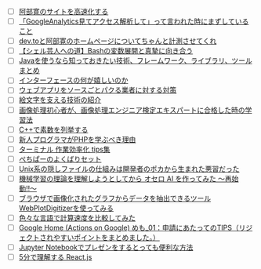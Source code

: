 - [ ] [阿部寛のサイトを高速化する](http://qiita.com/Morix1500/items/0eac072a027d478a6b83?utm_campaign=popular_items&utm_medium=referral&utm_source=popular_items) 
- [ ] [「GoogleAnalytics見てアクセス解析して」って言われた時にまずしていること](http://qiita.com/mr_word_wide/items/a4ae7d61d15504a566ce?utm_campaign=popular_items&utm_medium=referral&utm_source=popular_items) 
- [ ] [dev.toと阿部寛のホームページについてちゃんと計測させてくれ](http://qiita.com/naru0504/items/7d652681d698f6d88c4f?utm_campaign=popular_items&utm_medium=referral&utm_source=popular_items) 
- [ ] [【シェル芸人への道】Bashの変数展開と真摯に向き合う](http://qiita.com/t_nakayama0714/items/80b4c94de43643f4be51?utm_campaign=popular_items&utm_medium=referral&utm_source=popular_items) 
- [ ] [Javaを使うなら知っておきたい技術、フレームワーク、ライブラリ、ツールまとめ](http://qiita.com/disc99/items/727b51dbe737602a5c91?utm_campaign=popular_items&utm_medium=referral&utm_source=popular_items) 
- [ ] [インターフェースの何が嬉しいのか](http://qiita.com/t2kojima/items/3250e6b8922c3f9b5497?utm_campaign=popular_items&utm_medium=referral&utm_source=popular_items) 
- [ ] [ウェブアプリをソースごとパクる業者に対する対策](http://qiita.com/kacchan6@github/items/d8576ab6b3c16cf670ca?utm_campaign=popular_items&utm_medium=referral&utm_source=popular_items) 
- [ ] [絵文字を支える技術の紹介](http://qiita.com/nonanona/items/b148c212ba7c24942e93?utm_campaign=popular_items&utm_medium=referral&utm_source=popular_items) 
- [ ] [画像処理初心者が、画像処理エンジニア検定エキスパートに合格した時の学習法](http://qiita.com/hkobe/items/e4f324b4842877fd9df2?utm_campaign=popular_items&utm_medium=referral&utm_source=popular_items) 
- [ ] [C++で素数を列挙する](http://qiita.com/yumetodo/items/8a885b4f774e88daad85?utm_campaign=popular_items&utm_medium=referral&utm_source=popular_items) 
- [ ] [新人プログラマがPHPを学ぶべき理由](http://qiita.com/Gazelle/items/8817a472f33d5163a5fd?utm_campaign=popular_items&utm_medium=referral&utm_source=popular_items) 
- [ ] [ターミナル 作業効率化 tips集](http://qiita.com/shizuma/items/86470203ac8ea6b4d53f?utm_campaign=popular_items&utm_medium=referral&utm_source=popular_items) 
- [ ] [ぺちぱーのよくばりセット](http://qiita.com/rhap/items/a5c4ce4b54d66235d911?utm_campaign=popular_items&utm_medium=referral&utm_source=popular_items) 
- [ ] [Unix系の隠しファイルの仕組みは開発者のポカから生まれた悪習だった](http://qiita.com/weloan/items/d4e0135f947d7f981603?utm_campaign=popular_items&utm_medium=referral&utm_source=popular_items) 
- [ ] [機械学習の理論を理解しようとしてから オセロ AI を作ってみた 〜再始動‼〜](http://qiita.com/sasaco/items/5e102063c256bf56e396?utm_campaign=popular_items&utm_medium=referral&utm_source=popular_items) 
- [ ] [ブラウザで画像化されたグラフからデータを抽出できるツールWebPlotDigitizerを使ってみる](http://qiita.com/atsaki/items/778d3d5d3afd27b58631?utm_campaign=popular_items&utm_medium=referral&utm_source=popular_items) 
- [ ] [色々な言語で計算速度を比較してみた](http://qiita.com/hanada/items/c91788bcac2a40f1bb05?utm_campaign=popular_items&utm_medium=referral&utm_source=popular_items) 
- [ ] [Google Home (Actions on Google) めも_01：申請にあたってのTIPS（リジェクトされやすいポイントをまとめました。）](http://qiita.com/tonosamart/items/94bfc66b2dfa472a1b1b?utm_campaign=popular_items&utm_medium=referral&utm_source=popular_items) 
- [ ] [Jupyter Notebookでプレゼンをするとっても便利な方法](http://qiita.com/cvusk/items/d425751ba663dc8c6517?utm_campaign=popular_items&utm_medium=referral&utm_source=popular_items) 
- [ ] [5分で理解する React.js](http://qiita.com/tomzoh/items/7fabe7cb57dd96425867?utm_campaign=popular_items&utm_medium=referral&utm_source=popular_items) 
